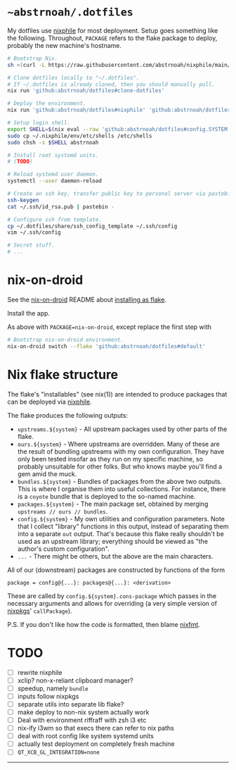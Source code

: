 # `~abstrnoah/.dotfiles`

My dotfiles use [nixphile] for most deployment. Setup goes
something like the following. Throughout, `PACKAGE` refers to the flake package
to deploy, probably the new machine's hostname.

```sh
# Bootstrap Nix.
sh <(curl -L https://raw.githubusercontent.com/abstrnoah/nixphile/main/nixphile)

# Clone dotfiles locally to "~/.dotfiles".
# If ~/.dotfiles is already cloned, then you should manually pull.
nix run 'github:abstrnoah/dotfiles#clone-dotfiles'

# Deploy the environment.
nix run 'github:abstrnoah/dotfiles#nixphile' 'github:abstrnoah/dotfiles#PACKAGE'

# Setup login shell.
export SHELL=$(nix eval --raw 'github:abstrnoah/dotfiles#config.SYSTEM.shell')
sudo cp ~/.nixphile/env/etc/shells /etc/shells
sudo chsh -s $SHELL abstrnoah

# Install root systemd units.
# (TODO)

# Reload systemd user daemon.
systemctl --user daemon-reload

# Create an ssh key, transfer public key to personal server via pastebin.
ssh-keygen
cat ~/.ssh/id_rsa.pub | pastebin -

# Configure ssh from template.
cp ~/.dotfiles/share/ssh_config_template ~/.ssh/config
vim ~/.ssh/config

# Secret stuff.
# ...
```

# nix-on-droid

See the [nix-on-droid] README about [installing as
flake][nix-on-droid-readme-flake].

Install the app.

As above with `PACKAGE=nix-on-droid`, except replace the first step with
```sh
# Bootstrap nix-on-droid environment.
nix-on-droid switch --flake 'github:abstrnoah/dotfiles#default'
```

# Nix flake structure

The flake's "installables" (see nix(1)) are intended to produce packages that
can be deployed via [nixphile].

The flake produces the following outputs:
* `upstreams.${system}` - All upstream packages used by other parts of the
  flake.
* `ours.${system}` - Where upstreams are overridden. Many of these are the
  result of bundling upstreams with my own configuration. They have only been
  tested insofar as they run on my specific machine, so probably unsuitable for
  other folks. But who knows maybe you'll find a gem amid the muck.
* `bundles.${system}` - Bundles of packages from the above two outputs. This is
  where I organise them into useful collections. For instance,
  there is a `coyote` bundle that is deployed to the so-named machine.
* `packages.${system}` - The main package set, obtained by merging `upstreams //
  ours // bundles`.
* `config.${system}` - My own utilities and configuration parameters. Note that
  I collect "library" functions in this output, instead of separating them into
  a separate `out` output. That's because this flake really shouldn't be used as
  an upstream library; everything should be viewed as "the author's custom
  configuration".
* `...` - There might be others, but the above are the main characters.

All of our (downstream) packages are constructed by functions of the form
```
package = config@{...}: packages@{...}: <derivation>
```
These are called by `config.${system}.cons-package` which passes in the
necessary arguments and allows for overriding (a very simple version of
[nixpkgs]' `callPackage`).

P.S. If you don't like how the code is formatted, then blame [nixfmt].

# TODO

* [ ] rewrite nixphile
* [ ] xclip? non-x-reliant clipboard manager?
* [ ] speedup, namely `bundle`
* [ ] inputs follow nixpkgs
* [ ] separate utils into separate lib flake?
* [ ] make deploy to non-nix system actually work
* [ ] Deal with environment riffraff with zsh i3 etc
* [ ] nix-ify i3wm so that execs there can refer to nix paths
* [ ] deal with root config like system systemd units
* [ ] actually test deployment on completely fresh machine
* [ ] `QT_XCB_GL_INTEGRATION=none`

---

[nixphile]: https://github.com/abstrnoah/nixphile
[nix-on-droid]: https://github.com/t184256/nix-on-droid
[nix-on-droid-readme-flake]: https://github.com/t184256/nix-on-droid#nix-flakes
[nixpkgs]: https://github.com/NixOS/nixpkgs/
[flake-utils]: https://github.com/numtide/flake-utils/
[nixfmt]: https://github.com/NixOS/nixfmt
